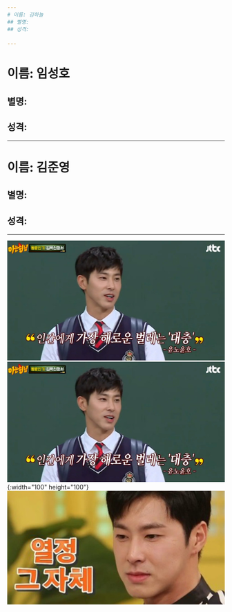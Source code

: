 ```yaml
---
# 이름: 김하늘
## 별명:
## 성격:

---
```

# 이름: 임성호
## 별명:
## 성격:

---
# 이름: 김준영
## 별명:
## 성격:

---
<img src=열정1.jpg></img>
![title](열정1.jpg){:width="100" height="100"} 
![Alt text](열정2.jpg)
